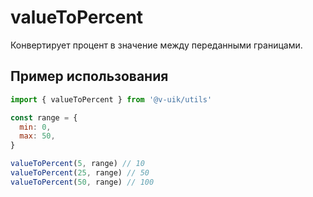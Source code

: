 # valueToPercent

Конвертирует процент в значение между переданными границами.

## Пример использования

```javascript
import { valueToPercent } from '@v-uik/utils'

const range = {
  min: 0,
  max: 50,
}

valueToPercent(5, range) // 10
valueToPercent(25, range) // 50
valueToPercent(50, range) // 100
```
